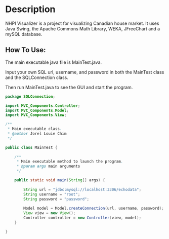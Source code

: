 # Description

NHPI Visualizer is a project for visualizing Canadian house market. It uses Java Swing, the Apache Commons Math Library, WEKA, JFreeChart and a mySQL database.

## How To Use:

The main executable java file is MainTest.java. 

Input your own SQL url, username, and password in both the MainTest class and the SQLConnection class.

Then run MainTest.java to see the GUI and start the program.

```java
package SQLConnection;

import MVC_Components.Controller;
import MVC_Components.Model;
import MVC_Components.View;

/**
 * Main executable class.
 * @author Jorel Louie Chim
 */

public class MainTest {
	
	/**
	 * Main executable method to launch the program.
	 * @param args main arguments
	 */

	public static void main(String[] args) {
		
		String url = "jdbc:mysql://localhost:3306/echodata";
		String username = "root";
		String password = "password";
		
		Model model = Model.createConnection(url, username, password);
		View view = new View();
		Controller controller = new Controller(view, model);
	}

}
```
